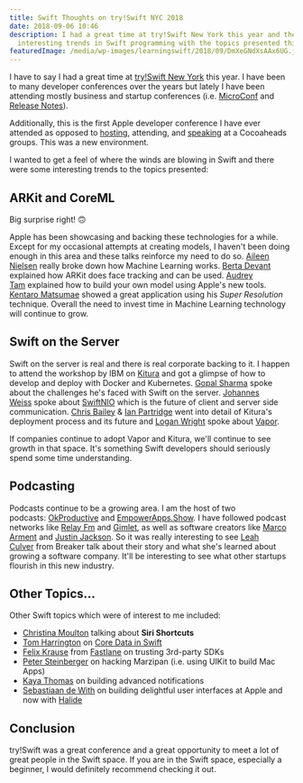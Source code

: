 ```yaml
---
title: Swift Thoughts on try!Swift NYC 2018
date: 2018-09-06 10:46
description: I had a great time at try!Swift New York this year and there were some
  interesting trends in Swift programming with the topics presented this year.
featuredImage: /media/wp-images/learningswift/2018/09/DmXeGNdXsAAx6UG.jpg-large.jpeg
---
```

I have to say I had a great time at [try!Swift New
York](https://www.tryswift.co/events/2018/nyc/) this year. I have been
to many developer conferences over the years but lately I have been
attending mostly business and startup conferences (i.e.
[MicroConf](https://www.microconf.com) and [Release
Notes](https://releasenotes.tv)).

Additionally, this is the first Apple developer conference I have ever
attended as opposed
to [hosting](https://www.meetup.com/Lansing-CocoaHeads/), attending, and
[speaking](https://www.meetup.com/A2-CocoaHeads/events/246212307/) at a
Cocoaheads groups. This was a new environment.

I wanted to get a feel of where the winds are blowing in Swift and there
were some interesting trends to the topics presented:

## ARKit and CoreML

Big surprise right! 🙃

Apple has been showcasing and backing these technologies for a while.
Except for my occasional attempts at creating models, I haven't been
doing enough in this area and these talks reinforce my need to do
so. [Aileen Nielsen](https://twitter.com/tryswiftnyc) really broke down
how Machine Learning works. [Berta
Devant](https://twitter.com/bertadevant) explained how ARKit does face
tracking and can be used. [Audrey
Tam](https://twitter.com/mataharimau) explained how to build your own
model using Apple's new tools. [Kentaro
Matsumae](https://twitter.com/kenmaz) showed a great application using
his *Super Resolution* technique. Overall the need to invest time in
Machine Learning technology will continue to grow.

## Swift on the Server

Swift on the server is real and there is real corporate backing to it. I
happen to attend the workshop by IBM on [Kitura](https://www.kitura.io)
and got a glimpse of how to develop and deploy with Docker and
Kubernetes. [Gopal Sharma](https://twitter.com/gopalkri) spoke about the
challenges he's faced with Swift on the server. [Johannes
Weiss](https://twitter.com/johannesweiss) spoke about
[SwiftNIO](https://github.com/apple/swift-nio) which is the future of
client and server side communication. [Chris
Bailey](https://twitter.com/Chris__Bailey) & [Ian
Partridge](https://twitter.com/alfa) went into detail of Kitura's
deployment process and its future and [Logan
Wright](https://twitter.com/logmaestro) spoke about
[Vapor](https://vapor.codes).

If companies continue to adopt Vapor and Kitura, we'll continue to see
growth in that space. It's something Swift developers should seriously
spend some time understanding.

## Podcasting

Podcasts continue to be a growing area. I am the host of two
podcasts: [OkProductive](https://okproductive.com) and
[EmpowerApps.Show](https://www.empowerapps.show). I have followed
podcast networks like [Relay Fm](https://www.relay.fm) and
[Gimlet](https://www.gimletmedia.com), as well as software creators like
[Marco Arment](https://transistor.fm) and [Justin
Jackson](https://transistor.fm). So it was really interesting to
see [Leah Culver](https://twitter.com/leahculver) from Breaker talk
about their story and what she's learned about growing a software
company. It'll be interesting to see what other startups flourish in
this new industry.

## Other Topics...

Other Swift topics which were of interest to me included:

-   [Christina Moulton](https://twitter.com/ChristinaMltn) talking about
    **Siri Shortcuts**
-   [Tom Harrington](https://twitter.com/atomicbird) on [Core Data in
    Swift](https://halide.cam)
-   [Felix Krause](https://twitter.com/KrauseFx) from
    [Fastlane](https://fastlane.tools) on trusting 3rd-party SDKs
-   [Peter Steinberger](https://twitter.com/steipete) on hacking
    Marzipan (i.e. using UIKit to build Mac Apps)
-   [Kaya Thomas](https://twitter.com/kthomas901) on building advanced
    notifications
-   [Sebastiaan de With](https://twitter.com/sdw) on building delightful
    user interfaces at Apple and now with [Halide](https://halide.cam)

## Conclusion

try!Swift was a great conference and a great opportunity to meet a lot
of great people in the Swift space. If you are in the Swift space,
especially a beginner, I would definitely recommend checking it out.